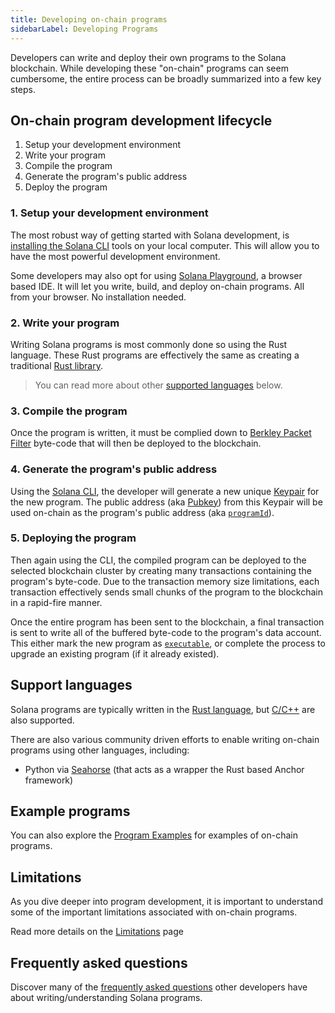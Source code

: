 ```yaml
---
title: Developing on-chain programs
sidebarLabel: Developing Programs
---
```


Developers can write and deploy their own programs to the Solana blockchain.
While developing these "on-chain" programs can seem cumbersome, the entire
process can be broadly summarized into a few key steps.

## On-chain program development lifecycle

1. Setup your development environment
2. Write your program
3. Compile the program
4. Generate the program's public address
5. Deploy the program

### 1. Setup your development environment

The most robust way of getting started with Solana development, is
[installing the Solana CLI](./../../cli/install-solana-cli-tools.md) tools on
your local computer. This will allow you to have the most powerful development
environment.

Some developers may also opt for using
[Solana Playground](https://beta.solpg.io/), a browser based IDE. It will let
you write, build, and deploy on-chain programs. All from your browser. No
installation needed.

### 2. Write your program

Writing Solana programs is most commonly done so using the Rust language. These
Rust programs are effectively the same as creating a traditional
[Rust library](https://doc.rust-lang.org/rust-by-example/crates/lib.html).

> You can read more about other [supported languages](#support-languages) below.

### 3. Compile the program

Once the program is written, it must be complied down to
[Berkley Packet Filter](./faq.md#berkeley-packet-filter-bpf) byte-code that will
then be deployed to the blockchain.

### 4. Generate the program's public address

Using the [Solana CLI](./../../cli/install-solana-cli-tools.md), the developer
will generate a new unique [Keypair](./../../terminology.md#keypair) for the new
program. The public address (aka
[Pubkey](./../../terminology.md#public-key-pubkey)) from this Keypair will be
used on-chain as the program's public address (aka
[`programId`](./../../terminology.md#program-id)).

### 5. Deploying the program

Then again using the CLI, the compiled program can be deployed to the selected
blockchain cluster by creating many transactions containing the program's
byte-code. Due to the transaction memory size limitations, each transaction
effectively sends small chunks of the program to the blockchain in a rapid-fire
manner.

Once the entire program has been sent to the blockchain, a final transaction is
sent to write all of the buffered byte-code to the program's data account. This
either mark the new program as
[`executable`](./../programming-model/accounts.md#executable), or complete the
process to upgrade an existing program (if it already existed).

## Support languages

Solana programs are typically written in the
[Rust language](./developing-rust.md), but [C/C++](./developing-c.md) are also
supported.

There are also various community driven efforts to enable writing on-chain
programs using other languages, including:

- Python via [Seahorse](https://seahorse-lang.org/) (that acts as a wrapper the
  Rust based Anchor framework)

## Example programs

You can also explore the [Program Examples](./examples.md) for examples of
on-chain programs.

## Limitations

As you dive deeper into program development, it is important to understand some
of the important limitations associated with on-chain programs.

Read more details on the [Limitations](./limitations.md) page

## Frequently asked questions

Discover many of the [frequently asked questions](./faq.md) other developers
have about writing/understanding Solana programs.
